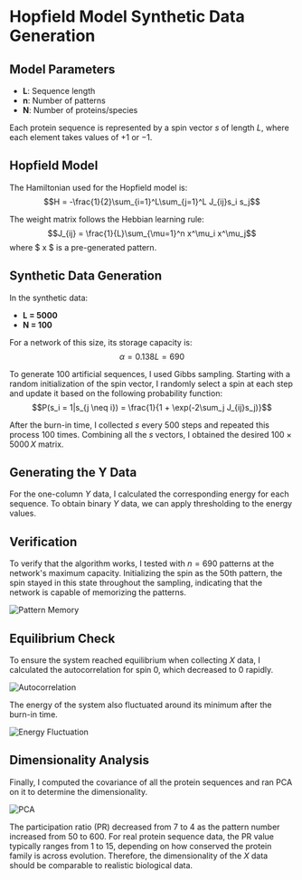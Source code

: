 # Hopfield Model Synthetic Data Generation

## Model Parameters
- **L**: Sequence length
- **n**: Number of patterns
- **N**: Number of proteins/species

Each protein sequence is represented by a spin vector $s$ of length $L$, where each element takes values of $+1$ or $-1$.

## Hopfield Model

The Hamiltonian used for the Hopfield model is:
$$H = -\frac{1}{2}\sum_{i=1}^L\sum_{j=1}^L J_{ij}s_i s_j$$

The weight matrix follows the Hebbian learning rule:
$$J_{ij} = \frac{1}{L}\sum_{\mu=1}^n x^\mu_i x^\mu_j$$
where $ x $ is a pre-generated pattern.

## Synthetic Data Generation

In the synthetic data:
- **L = 5000**
- **N = 100**

For a network of this size, its storage capacity is:
$$\alpha = 0.138 L = 690$$

To generate 100 artificial sequences, I used Gibbs sampling. Starting with a random initialization of the spin vector, I randomly select a spin at each step and update it based on the following probability function:
$$P(s_i = 1|s_{j \neq i}) = \frac{1}{1 + \exp(-2\sum_j J_{ij}s_j)}$$

After the burn-in time, I collected $s$ every 500 steps and repeated this process 100 times. Combining all the $s$ vectors, I obtained the desired $100 \times 5000 \, X$ matrix.

## Generating the Y Data

For the one-column $Y$ data, I calculated the corresponding energy for each sequence. To obtain binary $Y$ data, we can apply thresholding to the energy values.

## Verification

To verify that the algorithm works, I tested with $n = 690$ patterns at the network's maximum capacity. Initializing the spin as the 50th pattern, the spin stayed in this state throughout the sampling, indicating that the network is capable of memorizing the patterns.

![Pattern Memory](https://github.com/Oldcharm/hofield-synthetic-data/assets/60882513/5b8c5d8f-05e1-4736-a0eb-9d9c9c1e43d2)

## Equilibrium Check

To ensure the system reached equilibrium when collecting $X$ data, I calculated the autocorrelation for spin 0, which decreased to 0 rapidly.

![Autocorrelation](https://github.com/Oldcharm/hofield-synthetic-data/assets/60882513/61339bf6-5f7e-4732-8bdb-c074f3294654)

The energy of the system also fluctuated around its minimum after the burn-in time.

![Energy Fluctuation](https://github.com/Oldcharm/hofield-synthetic-data/assets/60882513/68487710-685a-4d54-b058-869e5746c544)

## Dimensionality Analysis

Finally, I computed the covariance of all the protein sequences and ran PCA on it to determine the dimensionality.

![PCA](https://github.com/Oldcharm/hofield-synthetic-data/assets/60882513/b236b84b-42f4-4584-943b-daa6f45596b1)

The participation ratio (PR) decreased from 7 to 4 as the pattern number increased from 50 to 600. For real protein sequence data, the PR value typically ranges from 1 to 15, depending on how conserved the protein family is across evolution. Therefore, the dimensionality of the $X$ data should be comparable to realistic biological data.
